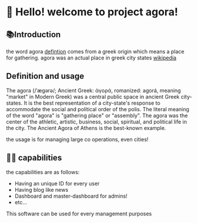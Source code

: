 <!--

**Here are some ideas to get you started:**

🙋‍♀️ A short introduction - what is your organization all about?
🌈 Contribution guidelines - how can the community get involved?
👩‍💻 Useful resources - where can the community find your docs? Is there anything else the community should know?
🍿 Fun facts - what does your team eat for breakfast?
🧙 Remember, you can do mighty things with the power of [Markdown](https://docs.github.com/github/writing-on-github/getting-started-with-writing-and-formatting-on-github/basic-writing-and-formatting-syntax)
-->

# 👋 Hello! welcome to project agora!
## 📚Introduction
the word agora [defintion](https://en.wiktionary.org/wiki/agora) comes from a greek origin which means a place for gathering.
agora was an actual place in greek city states [wikipedia](https://en.wikipedia.org/wiki/Agora)
## Definition and usage
The agora (/ˈæɡərə/; Ancient Greek: ἀγορά, romanized: agorá, meaning "market" in Modern Greek) was a central public space in ancient Greek city-states. It is the best representation of a city-state's response to accommodate the social and political order of the polis. The literal meaning of the word "agora" is "gathering place" or "assembly". The agora was the center of the athletic, artistic, business, social, spiritual, and political life in the city. The Ancient Agora of Athens is the best-known example.

the usage is for managing large co operations, even cities!

## 🦸‍♀️ capabilities
the capabilities are as follows:
* Having an unique ID for every user
* Having blog like news
* Dashboard and master-dashboard for admins!
* etc...

This software can be used for every management purposes


